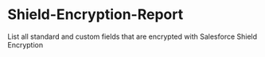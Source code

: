 # Shield-Encryption-Report
List all standard and custom fields that are encrypted with Salesforce Shield Encryption

